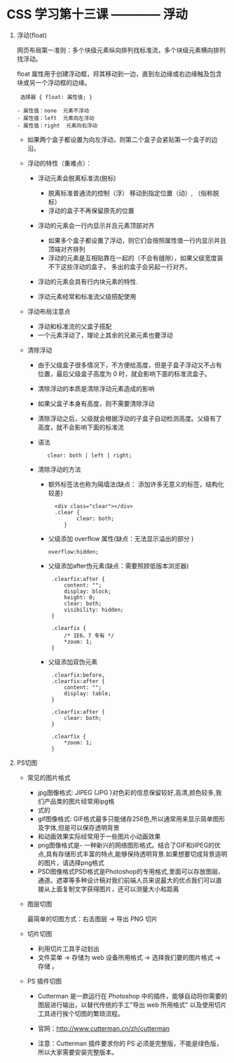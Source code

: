 # CSS 学习第十三课 ———— 浮动

1. 浮动(float)

    网页布局第一准则：多个块级元素纵向排列找标准流，多个块级元素横向排列找浮动。

    float 属性用于创建浮动框，将其移动到一边，直到左边缘或右边缘触及包含块或另一个浮动框的边缘。

        选择器 { float: 属性值; }

       - 属性值：none  元素不浮动
       - 属性值：left  元素向左浮动
       - 属性值：right  元素向右浮动

    - 如果两个盒子都设置为向左浮动，则第二个盒子会紧贴第一个盒子的边沿。
    - 浮动的特性（重难点）：
        - 浮动元素会脱离标准流(脱标)
            - 脱离标准普通流的控制（浮） 移动到指定位置（动）, （俗称脱标）
            - 浮动的盒子不再保留原先的位置

        - 浮动的元素会一行内显示并且元素顶部对齐
            - 如果多个盒子都设置了浮动，则它们会按照属性值一行内显示并且顶端对齐排列
            - 浮动的元素是互相贴靠在一起的（不会有缝隙），如果父级宽度装不下这些浮动的盒子， 多出的盒子会另起一行对齐。

        - 浮动的元素会具有行内块元素的特性.
        - 浮动元素经常和标准流父级搭配使用

    - 浮动布局注意点
        - 浮动和标准流的父盒子搭配
        - 一个元素浮动了，理论上其余的兄弟元素也要浮动

    - 清除浮动
        - 由于父级盒子很多情况下，不方便给高度，但是子盒子浮动又不占有位置，最后父级盒子高度为 0 时，就会影响下面的标准流盒子。
        - 清除浮动的本质是清除浮动元素造成的影响
        - 如果父盒子本身有高度，则不需要清除浮动
        - 清除浮动之后，父级就会根据浮动的子盒子自动检测高度。父级有了高度，就不会影响下面的标准流
        - 语法

                 clear: both | left | right;

        - 清除浮动的方法

          - 额外标签法也称为隔墙法(缺点： 添加许多无意义的标签，结构化较差)

                  <div class="clear"></div>
                  .clear {
                         clear: both;
                     }

          - 父级添加 overflow 属性(缺点：无法显示溢出的部分
)

                overflow:hidden;

          - 父级添加after伪元素(缺点：需要照顾低版本浏览器)

                 .clearfix:after {
                     content: "";
                     display: block;
                     height: 0;
                     clear: both;
                     visibility: hidden;
                 }
                 
                 .clearfix {
                     /* IE6、7 专有 */
                     *zoom: 1;
                 }

          - 父级添加双伪元素

                 .clearfix:before,
                 .clearfix:after {
                     content: "";
                     display: table;
                 }
                 
                 .clearfix:after {
                     clear: both;
                 }
                 
                 .clearfix {
                     *zoom: 1;
                 }

2. PS切图   

    - 常见的图片格式

        - jpg图像格式: JIPEG (JPG )对色彩的信息保留较好,高清,颜色较多,我们产品类的图片经常用ipg格
        - 式的
        - gif图像格式: GIF格式最多只能储存256色,所以通常用来显示简单图形及字体,但是可以保存透明背景
        - 和动画效果实际经常用于一些图片小动画效果
        - png图像格式是- 一种新兴的网络图形格式。结合了GIF和)IPEG的优点,具有存储形式丰富的特点,能够保持透明背景.如果想要切成背景适明的图片，请选择png格式
        - PSD图像格式PSD格式是Photoshop的专用格式,里面可以存放图层、通道。遮罩等多种设计稿对我们前端人员来说最大的优点我们可以直接从上面复制文字获得图片，还可以测量大小和距离

    - 图层切图

        最简单的切图方式：右击图层 -> 导出 PNG 切片

    - 切片切图

        - 利用切片工具手动划出
        - 文件菜单 -> 存储为 web 设备所用格式 -> 选择我们要的图片格式 -> 存储 。
    - PS 插件切图

        - Cutterman 是一款运行在 Photoshop 中的插件，能够自动将你需要的图层进行输出，以替代传统的手工"导出 web 所用格式" 以及使用切片工具进行挨个切图的繁琐流程。

        - 官网：http://www.cutterman.cn/zh/cutterman
        - 注意：Cutterman 插件要求你的 PS 必须是完整版，不能是绿色版，所以大家需要安装完整版本。